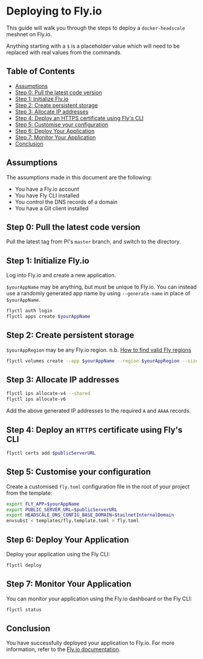 # Deploying to Fly.io

This guide will walk you through the steps to deploy a `docker-headscale` meshnet on Fly.io.

Anything starting with a `$` is a placeholder value which will need to be replaced with real values from the commands.

## Table of Contents

- [Assumptions](#assumptions)
- [Step 0: Pull the latest code version](#step-0-pull-the-latest-code-version)
- [Step 1: Initialize Fly.io](#step-1-initialize-flyio)
- [Step 2: Create persistent storage](#step-2-create-persistent-storage)
- [Step 3: Allocate IP addresses](#step-3-allocate-ip-addresses)
- [Step 4: Deploy an HTTPS certificate using Fly's CLI](#step-4-deploy-an-https-certificate-using-flys-cli)
- [Step 5: Customise your configuration](#step-5-customise-your-configuration)
- [Step 6: Deploy Your Application](#step-6-deploy-your-application)
- [Step 7: Monitor Your Application](#step-7-monitor-your-application)
- [Conclusion](#conclusion)

## Assumptions

The assumptions made in this document are the following:

- You have a Fly.io account
- You have Fly CLI installed
- You control the DNS records of a domain
- You have a Git client installed

## Step 0: Pull the latest code version

Pull the latest tag from PI's `master` branch, and switch to the directory.

## Step 1: Initialize Fly.io

Log into Fly.io and create a new application.

`$yourAppName` may be anything, but must be unique to Fly.io. You can instead use a randomly generated app name by using `--generate-name` in place of `$yourAppName`.

```sh
flyctl auth login
flyctl apps create $yourAppName
```

## Step 2: Create persistent storage

`$yourAppRegion` may be any Fly.io region. n.b. [How to find valid Fly regions](https://fly.io/docs/flyctl/platform-regions/)

```sh
flyctl volumes create --app $yourAppName --region $yourAppRegion --size 1 hs_data
```

## Step 3: Allocate IP addresses

```sh
flyctl ips allocate-v4 --shared
flyctl ips allocate-v6
```

Add the above generated IP addresses to the required `A` and `AAAA` records.

## Step 4: Deploy an `HTTPS` certificate using Fly's CLI

```sh
flyctl certs add $publicServerURL
```

## Step 5: Customise your configuration

Create a customised `fly.toml` configuration file in the root of your project from the template:

```sh
export FLY_APP=$yourAppName
export PUBLIC_SERVER_URL=$publicServerURL
export HEADSCALE_DNS_CONFIG_BASE_DOMAIN=$tailnetInternalDomain
envsubst < templates/fly.template.toml > fly.toml
```

## Step 6: Deploy Your Application

Deploy your application using the Fly CLI:

```sh
flyctl deploy
```

## Step 7: Monitor Your Application

You can monitor your application using the Fly.io dashboard or the Fly CLI:

```sh
flyctl status
```

## Conclusion

You have successfully deployed your application to Fly.io. For more information, refer to the [Fly.io documentation](https://fly.io/docs/).
